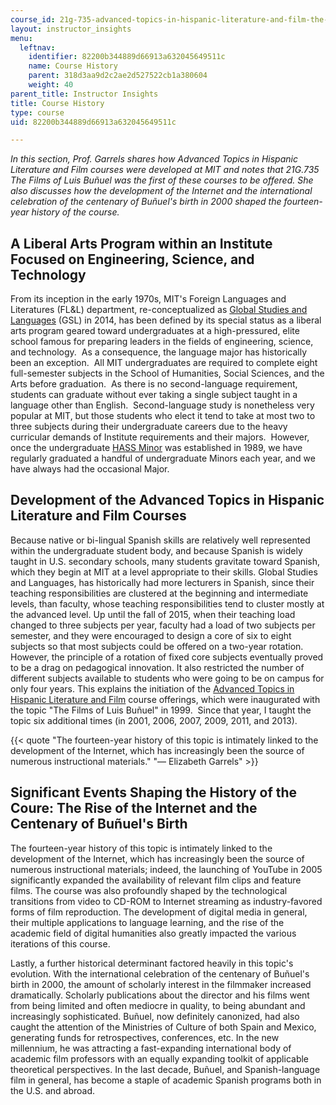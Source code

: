 ```yaml
---
course_id: 21g-735-advanced-topics-in-hispanic-literature-and-film-the-films-of-luis-bunuel-fall-2013
layout: instructor_insights
menu:
  leftnav:
    identifier: 82200b344889d66913a632045649511c
    name: Course History
    parent: 318d3aa9d2c2ae2d527522cb1a380604
    weight: 40
parent_title: Instructor Insights
title: Course History
type: course
uid: 82200b344889d66913a632045649511c

---
```


_In this section, Prof. Garrels shares how Advanced Topics in Hispanic Literature and Film courses were developed at MIT and notes that 21G.735 The Films of Luis Buñuel was the first of these courses to be offered. She also discusses how the development of the Internet and the international celebration of the centenary of Buñuel's birth in 2000 shaped the fourteen-year history of the course._

A Liberal Arts Program within an Institute Focused on Engineering, Science, and Technology
------------------------------------------------------------------------------------------

From its inception in the early 1970s, MIT's Foreign Languages and Literatures (FL&L) department, re-conceptualized as [Global Studies and Languages](https://mitgsl.mit.edu) (GSL) in 2014, has been defined by its special status as a liberal arts program geared toward undergraduates at a high-pressured, elite school famous for preparing leaders in the fields of engineering, science, and technology.  As a consequence, the language major has historically been an exception.  All MIT undergraduates are required to complete eight full-semester subjects in the School of Humanities, Social Sciences, and the Arts before graduation.  As there is no second-language requirement, students can graduate without ever taking a single subject taught in a language other than English.  Second-language study is nonetheless very popular at MIT, but those students who elect it tend to take at most two to three subjects during their undergraduate careers due to the heavy curricular demands of Institute requirements and their majors.  However, once the undergraduate [HASS Minor](http://shass.mit.edu/undergraduate/minors) was established in 1989, we have regularly graduated a handful of undergraduate Minors each year, and we have always had the occasional Major. 

Development of the Advanced Topics in Hispanic Literature and Film Courses
--------------------------------------------------------------------------

Because native or bi-lingual Spanish skills are relatively well represented within the undergraduate student body, and because Spanish is widely taught in U.S. secondary schools, many students gravitate toward Spanish, which they begin at MIT at a level appropriate to their skills. Global Studies and Languages, has historically had more lecturers in Spanish, since their teaching responsibilities are clustered at the beginning and intermediate levels, than faculty, whose teaching responsibilities tend to cluster mostly at the advanced level. Up until the fall of 2015, when their teaching load changed to three subjects per year, faculty had a load of two subjects per semester, and they were encouraged to design a core of six to eight subjects so that most subjects could be offered on a two-year rotation. However, the principle of a rotation of fixed core subjects eventually proved to be a drag on pedagogical innovation. It also restricted the number of different subjects available to students who were going to be on campus for only four years. This explains the initiation of the [Advanced Topics in Hispanic Literature and Film](https://ocw.mit.edu/courses/global-studies-and-languages/21g-735-advanced-topics-in-hispanic-literature-and-film-the-films-of-luis-bunuel-fall-2013/) course offerings, which were inaugurated with the topic "The Films of Luis Buñuel" in 1999.  Since that year, I taught the topic six additional times (in 2001, 2006, 2007, 2009, 2011, and 2013).

{{< quote "The fourteen-year history of this topic is intimately linked to the development of the Internet, which has increasingly been the source of numerous instructional materials." "— Elizabeth Garrels" >}}

Significant Events Shaping the History of the Coure: The Rise of the Internet and the Centenary of Buñuel's Birth 
------------------------------------------------------------------------------------------------------------------

The fourteen-year history of this topic is intimately linked to the development of the Internet, which has increasingly been the source of numerous instructional materials; indeed, the launching of YouTube in 2005 significantly expanded the availability of relevant film clips and feature films. The course was also profoundly shaped by the technological transitions from video to CD-ROM to Internet streaming as industry-favored forms of film reproduction. The development of digital media in general, their multiple applications to language learning, and the rise of the academic field of digital humanities also greatly impacted the various iterations of this course. 

Lastly, a further historical determinant factored heavily in this topic's evolution. With the international celebration of the centenary of Buñuel's birth in 2000, the amount of scholarly interest in the filmmaker increased dramatically. Scholarly publications about the director and his films went from being limited and often mediocre in quality, to being abundant and increasingly sophisticated. Buñuel, now definitely canonized, had also caught the attention of the Ministries of Culture of both Spain and Mexico, generating funds for retrospectives, conferences, etc. In the new millennium, he was attracting a fast-expanding international body of academic film professors with an equally expanding toolkit of applicable theoretical perspectives. In the last decade, Buñuel, and Spanish-language film in general, has become a staple of academic Spanish programs both in the U.S. and abroad.